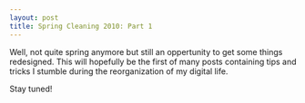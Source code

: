 ```yaml
---
layout: post
title: Spring Cleaning 2010: Part 1
---
```

Well, not quite spring anymore but still an oppertunity to get some things
redesigned.  This will hopefully be the first of many posts containing tips and
tricks I stumble during the reorganization of my digital life.

Stay tuned!
